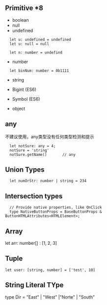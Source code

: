 
## Primitive *8 
- boolean
- null
- undefined
```
  let u: undefined = undefined
  let u: null = null

  let n: number = undefind
```
- number
```
  let binNum: number = 0b1111
```
- string


- Bigint (ES6)
- Symbol (ES6)

- object

## any
不建议使用，any类型没有任何类型检测和提示
```
  let notSure: any = 4;
  notSure = 'string'
  notSure.getName()       // any
``` 
## Union Types
```
  let numOrStr: number | string = 234
```

## Intersection types
```
  // Provide native properties, like OnClick 
  type NativeButtonProps = BaseButtonProps & ButtonHTMLAttributes<HTMLElement>;
```

## Array
let arr: number[] : [1, 2, 3]

## Tuple
```
let user: [string, number] = ['test', 10]
```

## String Literal TYpe
type Dir = "East" | "West" |"Norte" | "South"
